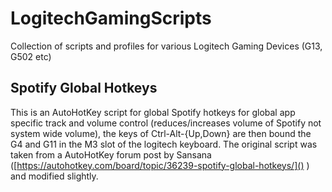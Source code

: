 # LogitechGamingScripts
Collection of scripts and profiles for various Logitech Gaming Devices (G13, G502 etc) 

## Spotify Global Hotkeys

This is an AutoHotKey script for global Spotify hotkeys for global app specific track and volume control (reduces/increases volume of Spotify not system wide volume), the keys of Ctrl-Alt-{Up,Down} are then bound the G4 and G11 in the M3 slot of the logitech keyboard. The original script was taken from a AutoHotKey forum post by Sansana ([https://autohotkey.com/board/topic/36239-spotify-global-hotkeys/]() ) and modified slightly.
